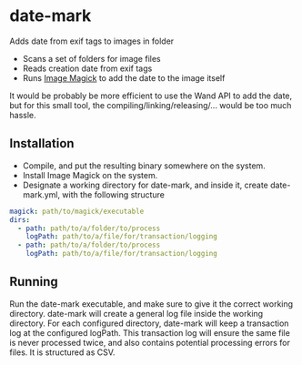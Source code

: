 # date-mark
Adds date from exif tags to images in folder

- Scans a set of folders for image files
- Reads creation date from exif tags
- Runs [Image Magick](https://imagemagick.org/) to add the date to the image itself

It would be probably be more efficient to use the Wand API to add the date, but for this small tool, the compiling/linking/releasing/... would be too much hassle.

## Installation

- Compile, and put the resulting binary somewhere on the system.
- Install Image Magick on the system.
- Designate a working directory for date-mark, and inside it, create date-mark.yml, with the following structure
```yaml
magick: path/to/magick/executable
dirs:
  - path: path/to/a/folder/to/process
    logPath: path/to/a/file/for/transaction/logging
  - path: path/to/a/folder/to/process
    logPath: path/to/a/file/for/transaction/logging
```

## Running

Run the date-mark executable, and make sure to give it the correct working directory.
date-mark will create a general log file inside the working directory.
For each configured directory, date-mark will keep a transaction log at the configured logPath.
This transaction log will ensure the same file is never processed twice, and also contains potential processing errors for files.
It is structured as CSV.
